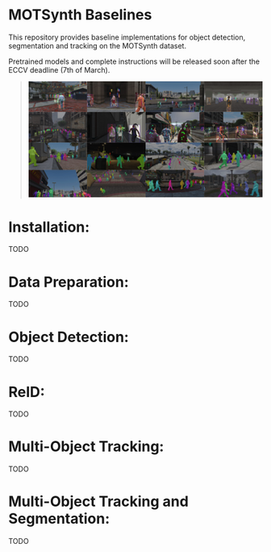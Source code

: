 # MOTSynth Baselines
This repository provides baseline implementations for object detection, segmentation and tracking on the MOTSynth dataset.


Pretrained models and complete instructions will be released soon after the ECCV deadline (7th of March).


> ![Method Visualization](teaser_github.png)


# Installation:
TODO

# Data Preparation:
TODO

# Object Detection:
TODO

# ReID:
TODO

# Multi-Object Tracking:
TODO

# Multi-Object Tracking and Segmentation:
TODO
